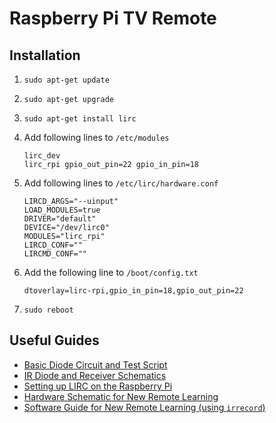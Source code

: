 # Raspberry Pi TV Remote

## Installation

1. `sudo apt-get update`
1. `sudo apt-get upgrade`
1. `sudo apt-get install lirc`
1. Add following lines to `/etc/modules`

    ```
    lirc_dev
    lirc_rpi gpio_out_pin=22 gpio_in_pin=18
    ```

1. Add following lines to `/etc/lirc/hardware.conf`

    ```
    LIRCD_ARGS="--uinput"
    LOAD_MODULES=true
    DRIVER="default"
    DEVICE="/dev/lirc0"
    MODULES="lirc_rpi"
    LIRCD_CONF=""
    LIRCMD_CONF=""
    ```

1. Add the following line to `/boot/config.txt`

    ```
    dtoverlay=lirc-rpi,gpio_in_pin=18,gpio_out_pin=22
    ```

1. `sudo reboot`

## Useful Guides

* [Basic Diode Circuit and Test Script](http://www.raspberry-pi-geek.com/Archive/2015/10/Raspberry-Pi-IR-remote)
* [IR Diode and Receiver Schematics](http://alexba.in/blog/2013/06/08/open-source-universal-remote-parts-and-pictures/)
* [Setting up LIRC on the Raspberry Pi](http://alexba.in/blog/2013/01/06/setting-up-lirc-on-the-raspberrypi/)
* [Hardware Schematic for New Remote Learning](https://learn.adafruit.com/using-an-ir-remote-with-a-raspberry-pi-media-center/hardware)
* [Software Guide for New Remote Learning (using `irrecord`)](http://www.ocinside.de/html/modding/linux_ir_irrecord_guide.html)


